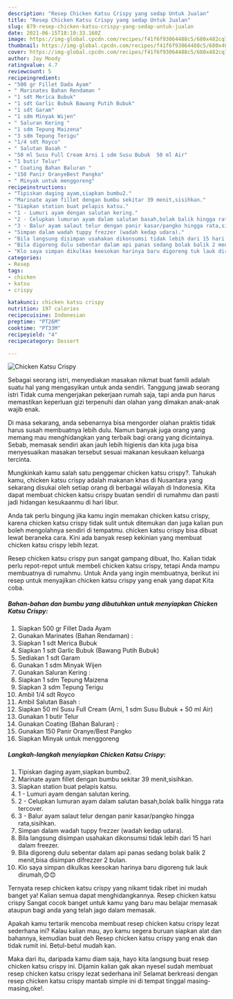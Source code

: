 ```yaml
---
description: "Resep Chicken Katsu Crispy yang sedap Untuk Jualan"
title: "Resep Chicken Katsu Crispy yang sedap Untuk Jualan"
slug: 879-resep-chicken-katsu-crispy-yang-sedap-untuk-jualan
date: 2021-06-15T18:10:33.160Z
image: https://img-global.cpcdn.com/recipes/f41f6f93064488c5/680x482cq70/chicken-katsu-crispy-foto-resep-utama.jpg
thumbnail: https://img-global.cpcdn.com/recipes/f41f6f93064488c5/680x482cq70/chicken-katsu-crispy-foto-resep-utama.jpg
cover: https://img-global.cpcdn.com/recipes/f41f6f93064488c5/680x482cq70/chicken-katsu-crispy-foto-resep-utama.jpg
author: Jay Moody
ratingvalue: 4.7
reviewcount: 5
recipeingredient:
- "500 gr Fillet Dada Ayam"
- " Marinates Bahan Rendaman "
- "1 sdt Merica Bubuk"
- "1 sdt Garlic Bubuk Bawang Putih Bubuk"
- "1 sdt Garam"
- "1 sdm Minyak Wijen"
- " Saluran Kering "
- "1 sdm Tepung Maizena"
- "3 sdm Tepung Terigu"
- "1/4 sdt Royco"
- " Salutan Basah "
- "50 ml Susu Full Cream Arni 1 sdm Susu Bubuk  50 ml Air"
- "1 butir Telur"
- " Coating Bahan Baluran "
- "150 Panir OranyeBest Pangko"
- " Minyak untuk menggoreng"
recipeinstructions:
- "Tipiskan daging ayam,siapkan bumbu2."
- "Marinate ayam fillet dengan bumbu sekitar 39 menit,sisihkan."
- "Siapkan station buat pelapis katsu."
- "1 - Lumuri ayam dengan salutan kering."
- "2 - Celupkan lumuran ayam dalam salutan basah,bolak balik hingga rata tercover."
- "3 - Balur ayam salaut telur dengan panir kasar/pangko hingga rata,sisihkan."
- "Simpan dalam wadah tuppy frezzer (wadah kedap udara)."
- "Bila langsung disimpan usahakan dikonsumsi tidak lebih dari 15 hari dalam freezer."
- "Bila digoreng dulu sebentar dalam api panas sedang bolak balik 2 menit,bisa disimpan difrezzer 2 bulan."
- "Klo saya simpan dikulkas keesokan harinya baru digoreng tuk lauk dirumah,😊😊"
categories:
- Resep
tags:
- chicken
- katsu
- crispy

katakunci: chicken katsu crispy 
nutrition: 197 calories
recipecuisine: Indonesian
preptime: "PT26M"
cooktime: "PT33M"
recipeyield: "4"
recipecategory: Dessert

---
```



![Chicken Katsu Crispy](https://img-global.cpcdn.com/recipes/f41f6f93064488c5/680x482cq70/chicken-katsu-crispy-foto-resep-utama.jpg)

Sebagai seorang istri, menyediakan masakan nikmat buat famili adalah suatu hal yang mengasyikan untuk anda sendiri. Tanggung jawab seorang istri Tidak cuma mengerjakan pekerjaan rumah saja, tapi anda pun harus memastikan keperluan gizi terpenuhi dan olahan yang dimakan anak-anak wajib enak.

Di masa  sekarang, anda sebenarnya bisa mengorder olahan praktis tidak harus susah membuatnya lebih dulu. Namun banyak juga orang yang memang mau menghidangkan yang terbaik bagi orang yang dicintainya. Sebab, memasak sendiri akan jauh lebih higienis dan kita juga bisa menyesuaikan masakan tersebut sesuai makanan kesukaan keluarga tercinta. 



Mungkinkah kamu salah satu penggemar chicken katsu crispy?. Tahukah kamu, chicken katsu crispy adalah makanan khas di Nusantara yang sekarang disukai oleh setiap orang di berbagai wilayah di Indonesia. Kita dapat membuat chicken katsu crispy buatan sendiri di rumahmu dan pasti jadi hidangan kesukaanmu di hari libur.

Anda tak perlu bingung jika kamu ingin memakan chicken katsu crispy, karena chicken katsu crispy tidak sulit untuk ditemukan dan juga kalian pun boleh mengolahnya sendiri di tempatmu. chicken katsu crispy bisa dibuat lewat beraneka cara. Kini ada banyak resep kekinian yang membuat chicken katsu crispy lebih lezat.

Resep chicken katsu crispy pun sangat gampang dibuat, lho. Kalian tidak perlu repot-repot untuk membeli chicken katsu crispy, tetapi Anda mampu membuatnya di rumahmu. Untuk Anda yang ingin membuatnya, berikut ini resep untuk menyajikan chicken katsu crispy yang enak yang dapat Kita coba.

<!--inarticleads1-->

##### Bahan-bahan dan bumbu yang dibutuhkan untuk menyiapkan Chicken Katsu Crispy:

1. Siapkan 500 gr Fillet Dada Ayam
1. Gunakan  Marinates (Bahan Rendaman) :
1. Siapkan 1 sdt Merica Bubuk
1. Siapkan 1 sdt Garlic Bubuk (Bawang Putih Bubuk)
1. Sediakan 1 sdt Garam
1. Gunakan 1 sdm Minyak Wijen
1. Gunakan  Saluran Kering :
1. Siapkan 1 sdm Tepung Maizena
1. Siapkan 3 sdm Tepung Terigu
1. Ambil 1/4 sdt Royco
1. Ambil  Salutan Basah :
1. Siapkan 50 ml Susu Full Cream (Arni, 1 sdm Susu Bubuk + 50 ml Air)
1. Gunakan 1 butir Telur
1. Gunakan  Coating (Bahan Baluran) :
1. Gunakan 150 Panir Oranye/Best Pangko
1. Siapkan  Minyak untuk menggoreng




<!--inarticleads2-->

##### Langkah-langkah menyiapkan Chicken Katsu Crispy:

1. Tipiskan daging ayam,siapkan bumbu2.
1. Marinate ayam fillet dengan bumbu sekitar 39 menit,sisihkan.
1. Siapkan station buat pelapis katsu.
1. 1 - Lumuri ayam dengan salutan kering.
1. 2 - Celupkan lumuran ayam dalam salutan basah,bolak balik hingga rata tercover.
1. 3 - Balur ayam salaut telur dengan panir kasar/pangko hingga rata,sisihkan.
1. Simpan dalam wadah tuppy frezzer (wadah kedap udara).
1. Bila langsung disimpan usahakan dikonsumsi tidak lebih dari 15 hari dalam freezer.
1. Bila digoreng dulu sebentar dalam api panas sedang bolak balik 2 menit,bisa disimpan difrezzer 2 bulan.
1. Klo saya simpan dikulkas keesokan harinya baru digoreng tuk lauk dirumah,😊😊




Ternyata resep chicken katsu crispy yang nikamt tidak ribet ini mudah banget ya! Kalian semua dapat menghidangkannya. Resep chicken katsu crispy Sangat cocok banget untuk kamu yang baru mau belajar memasak ataupun bagi anda yang telah jago dalam memasak.

Apakah kamu tertarik mencoba membuat resep chicken katsu crispy lezat sederhana ini? Kalau kalian mau, ayo kamu segera buruan siapkan alat dan bahannya, kemudian buat deh Resep chicken katsu crispy yang enak dan tidak rumit ini. Betul-betul mudah kan. 

Maka dari itu, daripada kamu diam saja, hayo kita langsung buat resep chicken katsu crispy ini. Dijamin kalian gak akan nyesel sudah membuat resep chicken katsu crispy lezat sederhana ini! Selamat berkreasi dengan resep chicken katsu crispy mantab simple ini di tempat tinggal masing-masing,oke!.

